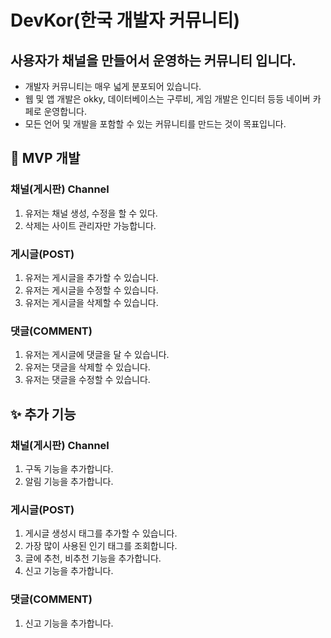 # DevKor(한국 개발자 커뮤니티)

## 사용자가 채널을 만들어서 운영하는 커뮤니티 입니다.
* 개발자 커뮤니티는 매우 넓게 분포되어 있습니다.
* 웹 및 앱 개발은 okky, 데이터베이스는 구루비, 게임 개발은 인디터 등등 네이버 카페로 운영합니다.<br>
* 모든 언어 및 개발을 포함할 수 있는 커뮤니티를 만드는 것이 목표입니다.

## 🚀 MVP 개발

### 채널(게시판) Channel
1. 유저는 채널 생성, 수정을 할 수 있다.
2. 삭제는 사이트 관리자만 가능합니다.

### 게시글(POST)
1. 유저는 게시글을 추가할 수 있습니다.
2. 유저는 게시글을 수정할 수 있습니다.
3. 유저는 게시글을 삭제할 수 있습니다.

### 댓글(COMMENT)
1. 유저는 게시글에 댓글을 달 수 있습니다.
2. 유저는 댓글을 삭제할 수 있습니다.
3. 유저는 댓글을 수정할 수 있습니다.


## ✨ 추가 기능
### 채널(게시판) Channel
1. 구독 기능을 추가합니다.
2. 알림 기능을 추가합니다.

### 게시글(POST)
1. 게시글 생성시 태그를 추가할 수 있습니다.
2. 가장 많이 사용된 인기 태그를 조회합니다.
3. 글에 추천, 비추천 기능을 추가합니다.
4. 신고 기능을 추가합니다.

### 댓글(COMMENT)
1. 신고 기능을 추가합니다.